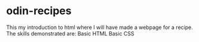 # odin-recipes
This my introduction to html where I will have made a webpage for a recipe. 
The skills demonstrated are:
	Basic HTML 
	Basic CSS

